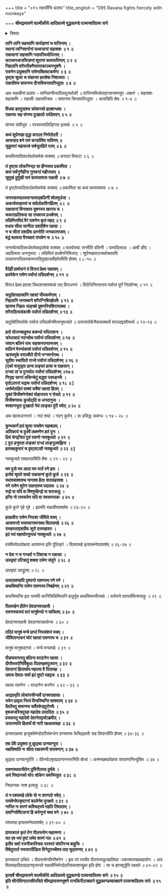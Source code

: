 +++
title = "०९५ राक्षसीभिः प्रलापः"
title_english = "095 Ravana fights fiercely with monkeys"

+++
**श्रीमद्रामायणे वाल्मीकीये आदिकाव्ये युद्धकाण्डे पञ्चनवतितमः सर्गः**


<details><summary>विषयाः</summary>

तत्रतत्रराक्षसीभिस्सङ्घीभूय बन्धुनिधनशोकेन रावणगर्हणपूर्वकंविलापः ॥ १ ॥

</details>


**तानि तानि सहस्राणि सारोहाणां च वाजिनाम् ।  
रथानां त्वग्निवर्णानां सध्वजानां सहस्रशः ॥ १ ॥  
राक्षसानां सहस्राणि गदापरिघयोधिनाम् ।  
काञ्चनध्वजचित्राणां शूराणां कामरूपिणाम् ॥ २ ॥  
निहतानि शरैस्तीक्ष्णैस्तप्तकाञ्चनभूषणैः ।  
रावणेन प्रयुक्तानि रामेणाक्लिष्टकर्मणा ॥ ३ ॥  
दृष्ट्वा श्रुत्वा च संभ्रान्ता हतशेषा निशाचराः ।  
राक्षसीश्च समागम्य दीनाश्चिन्तापरिप्लुताः ॥ ४ ॥**

अथ राक्षसीनां प्रलापः – तानितानीत्यादिचतुःश्लोकी ॥ वाजिनामित्येतद्गजानामप्युप -लक्षणं । सहस्रशः सहस्राणि । राक्षसीः राक्षसस्त्रियः । समागम्य चिन्तापरिप्लुताः । आसन्निति शेषः ॥ १-४ ॥



**विधवा हतपुत्राश्च क्रोशन्त्यो हतबान्धवाः ।  
राक्षस्यः सह संगम्य दुःखार्ताः पर्यदेवयन् ॥ ५ ॥**

संगम्य संघीभूय । परस्परमालिङ्गिता इत्यर्थः ॥ ५ ॥



**कथं शूर्पणखा वृद्धा कराला निर्णतोदरी ।  
आससाद बने रामं कन्दर्पमिव रूपिणम् ॥  
सुकुमारं महासत्त्वं सर्वभूतहिते रतम् ॥ ६ ॥**

कथमित्यादिसार्धश्लोकमेकं वाक्यम् ॥ कराला विकटा ॥ ६ ॥



**तं दृष्ट्वा लोकनिन्द्या सा हीनरूपा प्रकामिता ।  
कथं सर्वगुणैर्हीना गुणवन्तं महौजसम् ॥  
सुमुखं दुर्मुखी रामं कामयामास राक्षसी ॥ ७ ॥**

तं दृष्ट्वेत्यादिसार्धश्लोकमेकं वाक्यम् ॥ प्रकामिता सा कथं कामयामास ॥ ७ ॥



**जनस्यास्याल्पभाग्यत्वाद्बलिनी श्वेतमूर्धजा ।  
अकार्यमपहास्यं च सर्वलोकविगर्हितम् ॥ ८ ॥  
राक्षसानां विनाशाय दूषणस्य खरस्य च ।  
चकाराप्रतिरूपा सा राघवस्य प्रधर्षणम् ।  
तन्निमित्तमिदं वैरं रावणेन कृतं महत् ॥ ९ ॥  
वधाय सीता सानीता दशग्रीवेण रक्षसा ।  
न च सीतां दशग्रीवः प्राप्नोति जनकात्मजाम् ।  
बद्धं बलवता वैरमक्षयं राघवेण च ॥ १० ॥**

जनस्येत्यादिसार्धश्लोकद्वयमेकं वाक्यम् ॥ वलयोस्याः सन्तीति वलिनी । पामादित्वान्नः । आर्षो ङीप् । अप्रतिरूपा अननुरूपा । तन्निमित्तं प्रधर्षणनिमित्तात् । शूर्पणखयाऽन्यथोक्तावपि तत्कामनादिकमकम्पनादिमुखात्सर्वैर्ज्ञातमिति ज्ञेयम् ॥ ८-१० ॥



**वैदेहीं प्रार्थयानं तं विराधं प्रेक्ष्य राक्षसम् ।  
हतमेकेन रामेण पर्याप्तं तन्निदर्शनम् ॥ ११ ॥**

विराधं प्रेक्ष्य ज्ञात्वा स्थितानामस्माकं तत् विराधननं । विरोधिनिरसनाय पर्याप्तं पूर्णं निदर्शनम् ॥ ११ ॥



**चतुर्दशसहस्राणि रक्षसां भीमकर्मणाम् ।  
निहतानि जनस्थाने शरैरग्निशिखोपमैः ॥ १२ ॥  
खरश्च निहतः सङ्ख्ये दूषणस्त्रिशिरास्तथा ।  
शरैरादित्यसंकाशैः पर्याप्तं तन्निदर्शनम् ॥ १३ ॥**

चतुर्दशेतिश्लोके पर्याप्तं तन्निदर्शनमित्यनुषज्यते ॥ उत्तरश्लोकेनैकवाक्यत्वें शरपदद्वयवैयर्थ्य ॥ १२–१३ ॥



**हतो योजनबाहुश्च कबन्धो रुधिराशनः ।  
क्रोधान्नादं नदन्सोथ पर्याप्तं तन्निदर्शनम् ॥ १४ ॥  
जघान बलिनं रामः सहस्रनयनात्मजम् ।  
वालिनं मेरुसंकाशं पर्याप्तं तन्निदर्शनम् ॥ १५ ॥  
ऋश्यमूके वसञ्शैले दीनो भग्नमनोरथः ।  
सुग्रीवः स्थापितो राज्ये पर्याप्तं तन्निदर्शनम् ॥ १६ ॥  
\[एको वायुसृतः प्राप्य लङ्कां हत्वा च राक्षसान् ।  
दग्ध्वा तां च पुनर्यातः पर्याप्तं तन्निदर्शनम् ॥१७॥  
निगृह्य सागरं तसिन्सेतुं बद्ध्वा प्लवङ्गमैः ।  
वृतोऽतरत्तं यद्रामः पर्याप्तं तन्निदर्शनम् ॥ १८ ॥ \]  
धर्मार्थसहितं वाक्यं सर्वेषां रक्षसां हितम् ।  
युक्तं विभीषणेनोक्तं मोहात्तस्य न रोचते ॥ १९ ॥  
विभीषणवचः कुर्याद्यदि स धनदानुजः ।  
श्मशानभूता दुःखार्ता नेयं लाङ्का पुंरी भवेत् ॥ २० ॥**

अथ खरवधानन्तरं । नादं शब्दं । नदन् कुर्वन् । सः प्रसिद्धः कबन्धः ॥ १४ – २० ॥



**कुम्भकर्णं हतं श्रुत्वा राघवेण महाबलम् ।  
अतिकायं च दुर्धर्षं लक्ष्मणेन हतं पुनः ।  
प्रियं चेन्द्रजितं पुत्रं रावणो नावबुध्यते ॥ २१ ॥  
\[ पुरा हनुमता लङ्कां दग्धां लाङ्गूलवह्निना ।  
हतमक्षकुमारं च दृष्ट्वाऽसौ नावबुध्यते ॥ २२ ॥ \]**

नावबुध्यते रामप्रभावमिति शेषः ॥ २१ – २२ ॥



**मम पुत्रो मम आता मम भर्ता रणे हतः ।  
इत्येवं श्रूयते शब्दो राक्षसानां कुले कुले ॥ २३ ॥  
रथाश्चाश्वाश्च नागाश्व हैताः शतसहस्रशः ।  
रणे रामेण शुरेण राक्षसाश्च पदातयः ॥ २४ ॥  
रुद्रो वा यदि वा विष्णुर्महेन्द्रो वा शतक्रतुः ।  
हन्ति नो रामरूपेण यदि वा स्वयमन्तकः ॥ २५ ॥**

कुले कुले गृहे गृहे । इदमपि राक्षसीवाक्यमेव ॥ २३-२५ ॥



**हतप्रवीरा रामेण निराशा जीविते वयम् ।  
अपश्यन्तो भयस्यान्तमनाथा विलपामहे ॥ २६ ॥  
रामहस्ताद्दशग्रीवः शूरो दत्तमहावरः ।  
इदं भयं महाघोरमुत्पन्नं नावबुध्यते ॥ २७ ॥**

वयमित्येतदपेक्षया अपश्यन्त इति पुंलिङ्गं । विलपामहे इत्यात्मनेपदमार्षम् ॥ २६-२७ ॥



**न देवा न च गन्धर्वा न पिशाचा न राक्षसाः ।  
उपसृष्टं परित्रातुं शक्ता रामेण संयुगे ॥ २८ ॥**

उपसृष्टं उपद्रुतम् ॥ २८ ॥



**उत्पाताश्चापि दृश्यन्ते रावणस्य रणे रणे ।  
कथयिष्यन्ति रामेण रावणस्य निबर्हणम् ॥ २९ ॥**

कथयिष्यन्ति इतः परमपि कानिचिन्निमित्तानि प्रादुर्भूय कथयिष्यन्तीत्यर्थः । वर्तमाने तात्पर्यमित्यप्याहुः ॥ २९ ॥



**पितामहेन प्रीतेन देवदानवराक्षसैः ।  
रावणस्याभयं दत्तं मानुषेभ्यो न याचितम् ॥ ३० ॥**

देवदानवराक्षसैः देवदानवराक्षसेभ्यः ॥ ३० ॥



**तदिदं मानुषं मन्ये प्राप्तं निस्संशयं भयम् ।  
जीवितान्तकरं घोरं रक्षसां रावणस्य च ॥ ३१ ॥**

मानुषं मानुषादागतं । मन्ये मन्यामहे ॥ ३१ ॥



**पीड्यमानास्तु बलिना वरदानेन रक्षसा ।  
दीप्तैस्तपोभिर्विबुधाः पितामहमपूजयन् ॥ ३२ ॥  
देवतानां हितार्थाय महात्मा वै पितामहः ।  
उवाच देवताः सर्वा इदं तुष्टो महद्वचः ॥ ३३ ॥**

रक्षसा रावणेन । वरदानेन करणेन ॥ ३२ – ३३ ॥



**अद्यप्रभृति लोकांस्त्रीन्सर्वे दानवराक्षसाः ।  
भयेन प्रावृता नित्यं विचरिष्यन्ति शाश्वतम् ॥ ३४ ॥  
दैवतैस्तु समागम्य सर्वैश्चेन्द्रपुरोगमैः ।  
वृषध्वजस्त्रिपुरहा महादेवः प्रसादितः ॥ ३५ ॥  
प्रसन्नस्तु महादेवो देवानेतद्वचोऽब्रवीत् ।  
उत्पत्स्यति हितार्थं वो नारी रक्षःक्षयावहा ॥ ३६ ॥**

दानवराक्षसा इत्युक्तेर्मन्दोदरीसंबन्धेन दानवाश्च केचिद्राक्षसैः सह तिष्ठन्तीति ज्ञेयम् ॥ ३४-३६ ॥



**एषा देवैः प्रयुक्ता तु क्षुद्यथा दानवान्पुरा ।  
भक्षयिष्यति नः सीता राक्षसघ्नी सरावणान् ॥ ३७ ॥**

क्षुद्यथा दानवान्पुरेति । देवेभ्योऽमृतप्रदानानन्तरमिति बोध्यं । अस्मच्छब्दापेक्षया सरावणानित्युक्तिः ॥ ३७ ॥



**रावणस्थापनीतेन दुर्विनीतस्य दुर्मतेः ।  
अयं निष्ठानको घोरः शोकेन समभिप्लुतः ॥ ३८ ॥**

निष्ठानकः नाश इत्याहुः ॥ ३८ ॥



**तं न पश्यामहे लोके यो नः शरणदो भवेत् ।  
राघवेणोपसृष्टानां कालेनेव युगक्षये ॥ ३९ ॥  
नास्ति नः शरणं कश्चिद्भये महति तिष्ठताम् ।  
दवाग्निवेष्टितानां हि करेणूनां यथा वने ॥ ४० ॥**

पश्यामह इत्यात्मनेपदमार्षम् ॥ ३९-४० ॥



**प्राप्तकालं कृतं तेन पौलस्त्येन महात्मना ।  
यत एव भयं दृष्टं तमेव शरणं गतः ॥ ४१ ॥  
इतीव सर्वा रजनीचरस्त्रियः परस्परं संपरिरभ्य बाहुभिः ।  
विषेदुरार्ता भयभारपीडिता विनेदुरुच्चैश्च तदा सुदारुणम् ॥ ४२ ॥**

प्राप्तकालं उचितं । पौलस्त्येनविभीषणेन । इतः परं तस्यैव पौलस्त्यकुलप्रतिष्ठा -पकत्वात्तच्छब्दप्रयोगः । अत्र पितामहादिवरप्रदानवृत्तान्तो राक्षसीभिर्मन्दोदरीसकाशाच्छ्रुत इति ज्ञेयं । सा च ज्ञानवृद्धेति वक्ष्यते ॥ ४१-४२ ॥



**इत्यार्षे श्रीमद्रामायणे वाल्मीकीये आदिकाव्ये युद्धकाण्डे पञ्चनवतितमः सर्गः ॥ ९५ ॥  
इति श्रीगोविन्दराजविरचिते श्रीमद्रामायणभूषणे रत्नकिरीटाख्याने युद्धकाण्डव्याख्याने पञ्चनवतितमः सर्गः ॥ ९५ ॥**
